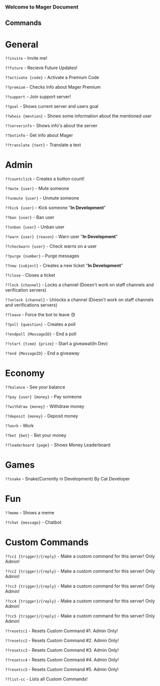 ### Welcome to Mager Document

## Commands
# General
`??invite` - Invite me!

`??future` - Recieve Future Updates!

`??activate {code}` - Activate a Premium Code

`??premium` - Checks Info about Mager Premium

`??support` - Join support server!

`??goal` - Shows current server and users goal

`??whois {mention}` - Shows some information about the mentioned user

`??serverinfo` - Shows info's about the server

`??botinfo` - Get info about Mager

`??translate {text}` - Translate a text


# Admin
`??countclick` - Creates a button count!

`??mute {user}` - Mute someone

`??unmute {user}` - Unmute someone

`??kick {user}` - Kick someone "**In Development**"

`??ban {user}` - Ban user

`??unban {user}` - Unban user

`??warn {user} {reason}` - Warn user "**In Development**"

`??checkwarn {user}` - Check warns on a user

`??purge {number}` - Purge messages

`??new {subject}` - Creates a new ticket "**In Development**"

`??close` - Closes a ticket

`??lock {channel}` - Locks a channel (Doesn't work on staff channels and verification servers)

`??unlock {channel}` - Unlocks a channel (Doesn't work on staff channels and verifications servers)

`??leave` - Force the bot to leave 😓

`??poll {question}` - Creates a poll

`??endpoll {MessageID}` - End a poll

`??start {time} {prize}` - Start a giveawat(In Dev)

`??end {MessageID}` - End a giveaway


# Economy
`??balance` - See your balance

`??pay {user} {money}` - Pay someone

`??withdraw {money}` - Withdraw money

`??deposit {money}` - Deposit money

`??work` - Work

`??bet {bet}` - Bet your money

`??leaderboard {page}` - Shows Money Leaderboard


# Games
`??snake` - Snake(Currently in Development) By Cat Developer


# Fun
`??meme` - Shows a meme

`??chat {message}` - Chatbot


# Custom Commands
`??cc1 {trigger}/{reply}` - Make a custom command for this server! Only Admin!

`??cc2 {trigger}/{reply}` - Make a custom command for this server! Only Admin!

`??cc3 {trigger}/{reply}` - Make a custom command for this server! Only Admin!

`??cc4 {trigger}/{reply}` - Make a custom command for this server! Only Admin!

`??cc5 {trigger}/{reply}` - Make a custom command for this server! Only Admin!

`??resetcc1` - Resets Custom Command #1. Admin Only!

`??resetcc2` - Resets Custom Command #2. Admin Only!

`??resetcc3` - Resets Custom Command #3. Admin Only!

`??resetcc4` - Resets Custom Command #4. Admin Only!

`??resetcc5` - Resets Custom Command #5. Admin Only!

`??list-cc` - Lists all Custom Commands!

